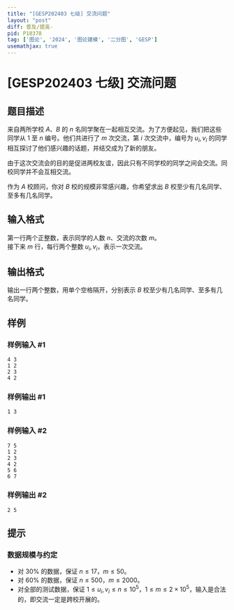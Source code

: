 ```yaml
---
title: "[GESP202403 七级] 交流问题"
layout: "post"
diff: 普及/提高-
pid: P10378
tag: ['图论', '2024', '图论建模', '二分图', 'GESP']
usemathjax: true
---
```


# [GESP202403 七级] 交流问题
## 题目描述

来自两所学校 $A$、$B$ 的 $n$ 名同学聚在一起相互交流。为了方便起见，我们把这些同学从 $1$ 至 $n$ 编号。他们共进行了 $m$ 次交流，第 $i$ 次交流中，编号为 $u_i, v_i$ 的同学相互探讨了他们感兴趣的话题，并结交成为了新的朋友。

由于这次交流会的目的是促进两校友谊，因此只有不同学校的同学之间会交流。同校同学并不会互相交流。

作为 $A$ 校顾问，你对 $B$ 校的规模非常感兴趣，你希望求出 $B$ 校至少有几名同学、至多有几名同学。
## 输入格式

第一行两个正整数，表示同学的人数 $n$、交流的次数 $m$。  
接下来 $m$ 行，每行两个整数 $u_i, v_i$，表示一次交流。  
## 输出格式

输出一行两个整数，用单个空格隔开，分别表示 $B$ 校至少有几名同学、至多有几名同学。
## 样例

### 样例输入 #1
```
4 3
1 2
2 3
4 2

```
### 样例输出 #1
```
1 3
```
### 样例输入 #2
```
7 5
1 2
2 3
4 2
5 6
6 7

```
### 样例输出 #2
```
2 5
```
## 提示

### 数据规模与约定

- 对 $30\%$ 的数据，保证 $n \leq 17$，$m \leq 50$。
- 对 $60\%$ 的数据，保证 $n \leq 500$，$m \leq 2000$。
- 对全部的测试数据，保证 $1 \leq u_i, v_i \leq n \leq 10^5$，$1 \leq m \leq 2\times 10^5$，输入是合法的，即交流一定是跨校开展的。
